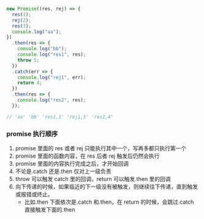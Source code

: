 ```js
new Promise((res, rej) => {
  res(1);
  rej(2);
  res(3);
  console.log("aa");
})
  .then(res => {
    console.log("bb");
    console.log("res1", res);
    throw 5;
  })
  .catch(err => {
    console.log("rej1", err);
    return 4;
  })
  .then(res => {
    console.log("res2", res);
  });

// 'aa' 'bb' 'res1,1' 'rej1,5' 'res2,4'
```

### promise 执行顺序

1. promise 里面的 res 或者 rej 只能执行其中一个，写再多都只执行第一个
2. promise 里面的函数内容，在 res 后者 rej 触发后仍然会执行
3. promise 里面的内容执行完成之后，才开始回调
4. 不论是.catch 还是.then 仅对上一级负责
5. throw 可以触发 catch 里的回调，return 可以触发.then 里的回调
6. 向下传递的时候，如果临近的下一级没有被触发，则继续往下传递，直到触发或报错或终止。
   - 比如.then 下面依次是.catch 和.then，在 return 的时候，会跳过.catch 直接触发下面的.then
